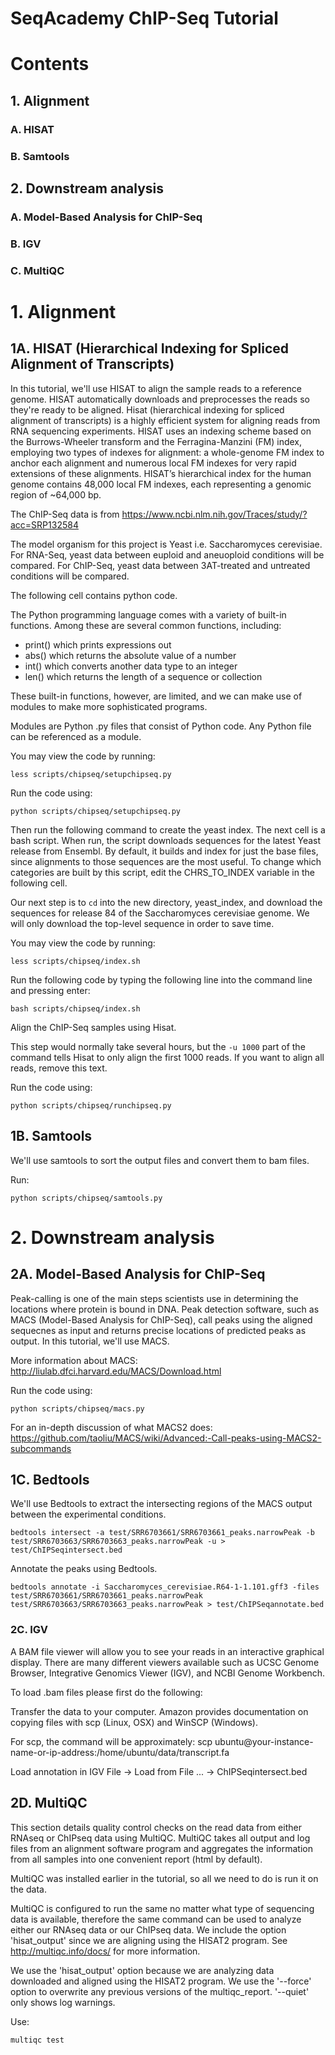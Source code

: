# SeqAcademy ChIP-Seq Tutorial

# Contents
## 1. Alignment
### A. HISAT 
### B. Samtools
## 2. Downstream analysis
### A. Model-Based Analysis for ChIP-Seq
### B. IGV
### C. MultiQC

# 1. Alignment

## 1A. HISAT (Hierarchical Indexing for Spliced Alignment of Transcripts)

In this tutorial, we'll use HISAT to align the sample reads to a reference genome. HISAT automatically downloads and preprocesses the reads so they're ready to be aligned. Hisat (hierarchical indexing for spliced alignment of transcripts) is a highly efficient system for aligning reads from RNA sequencing experiments. HISAT uses an indexing scheme based on the Burrows-Wheeler transform and the Ferragina-Manzini (FM) index, employing two types of indexes for alignment: a whole-genome FM index to anchor each alignment and numerous local FM indexes for very rapid extensions of these alignments. HISAT’s hierarchical index for the human genome contains 48,000 local FM indexes, each representing a genomic region of ~64,000 bp.

The ChIP-Seq data is from https://www.ncbi.nlm.nih.gov/Traces/study/?acc=SRP132584

The model organism for this project is Yeast i.e. Saccharomyces cerevisiae. For RNA-Seq, yeast data between euploid and aneuoploid conditions will be compared. For ChIP-Seq, yeast data between 3AT-treated and untreated conditions will be compared.

The following cell contains python code. 

The Python programming language comes with a variety of built-in functions. Among these are several common functions, including:

+ print() which prints expressions out
+ abs() which returns the absolute value of a number
+ int() which converts another data type to an integer
+ len() which returns the length of a sequence or collection

These built-in functions, however, are limited, and we can make use of modules to make more sophisticated programs.

Modules are Python .py files that consist of Python code. Any Python file can be referenced as a module. 

You may view the code by running:

`less scripts/chipseq/setupchipseq.py`

Run the code using:

`python scripts/chipseq/setupchipseq.py`

Then run the following command to create the yeast index. The next cell is a bash script. When run, the script downloads sequences for the latest Yeast release from Ensembl. By default, it builds and index for just the base files, since alignments to those sequences are the most useful.  To change which categories are built by this script, edit the CHRS_TO_INDEX variable in the following cell. 

Our next step is to `cd` into the new directory, yeast_index, and download the sequences for release 84 of the Saccharomyces cerevisiae genome.  We will only download the top-level sequence in order to save time.  

You may view the code by running:

`less scripts/chipseq/index.sh`

Run the following code by typing the following line into the command line
and pressing enter:

`bash scripts/chipseq/index.sh`

Align the ChIP-Seq samples using Hisat.

This step would normally take several hours, but the `-u 1000` part of the command tells Hisat to only align the first 1000 reads. If you want to align all reads, remove this text.

Run the code using:

`python scripts/chipseq/runchipseq.py`

## 1B. Samtools 

We'll use samtools to sort the output files and convert them to bam files.

Run:

`python scripts/chipseq/samtools.py`

# 2. Downstream analysis
## 2A. Model-Based Analysis for ChIP-Seq

Peak-calling is one of the main steps scientists use in determining the locations where protein is bound in DNA. Peak detection software, such as MACS (Model-Based Analysis for ChIP-Seq), call peaks using the aligned sequecnes as input and returns precise locations of predicted peaks as output. In this tutorial, we'll use MACS.

More information about MACS: http://liulab.dfci.harvard.edu/MACS/Download.html

Run the code using:

`python scripts/chipseq/macs.py`

For an in-depth discussion of what MACS2 does: https://github.com/taoliu/MACS/wiki/Advanced:-Call-peaks-using-MACS2-subcommands

## 1C. Bedtools

We'll use Bedtools to extract the intersecting regions of the MACS output between the experimental conditions.

`bedtools intersect -a test/SRR6703661/SRR6703661_peaks.narrowPeak -b test/SRR6703663/SRR6703663_peaks.narrowPeak -u > test/ChIPSeqintersect.bed`

Annotate the peaks using Bedtools.

`bedtools annotate -i Saccharomyces_cerevisiae.R64-1-1.101.gff3 -files test/SRR6703661/SRR6703661_peaks.narrowPeak test/SRR6703663/SRR6703663_peaks.narrowPeak > test/ChIPSeqannotate.bed` 

### 2C. IGV
A BAM file viewer will allow you to see your reads in an interactive graphical display. There are many different viewers available such as UCSC Genome Browser, Integrative Genomics Viewer (IGV), and NCBI Genome Workbench.

To load .bam files please first do the following:

Transfer the data to your computer. Amazon provides documentation on copying files with scp (Linux, OSX) and WinSCP (Windows). 

For scp, the command will be approximately: scp ubuntu@your-instance-name-or-ip-address:/home/ubuntu/data/transcript.fa

Load annotation in IGV
File -> Load from File ... -> ChIPSeqintersect.bed

## 2D. MultiQC

This section details quality control checks on the read data from either RNAseq or ChIPseq data using MultiQC. MultiQC takes all output and log files from an alignment software program and aggregates the information from all samples into one convenient report (html by default).

MultiQC was installed earlier in the tutorial, so all we need to do is run it on the data.

MultiQC is configured to run the same no matter what type of sequencing data is available, therefore the same command can be used to analyze either our RNAseq data or our ChIPseq data.  We include the option 'hisat_output' since we are aligning using the HISAT2 program.  See http://multiqc.info/docs/ for more information.

We use the 'hisat_output' option because we are analyzing data downloaded and aligned using the HISAT2 program.  We use the '--force' option to overwrite any previous versions of the multiqc_report.  '--quiet' only shows log warnings.

Use:

`multiqc test`
